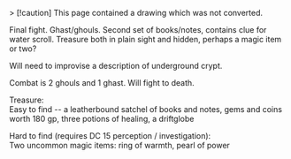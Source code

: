 \> [!caution] This page contained a drawing which was not converted.   

Final fight. Ghast/ghouls. Second set of books/notes, contains clue for water scroll. Treasure both in plain sight and hidden, perhaps a magic item or two?
 
Will need to improvise a description of underground crypt.
 
Combat is 2 ghouls and 1 ghast. Will fight to death.
 
Treasure:  
Easy to find -- a leatherbound satchel of books and notes, gems and coins worth 180 gp, three potions of healing, a driftglobe
 
Hard to find (requires DC 15 perception / investigation):  
Two uncommon magic items: ring of warmth, pearl of power
